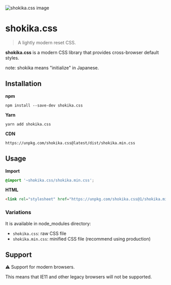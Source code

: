 ![shokika.css image](https://user-images.githubusercontent.com/3617124/121719822-efa52600-cb1d-11eb-952d-076fee025521.png)

# shokika.css

> A lightly modern reset CSS.

**shokika.css** is a modern CSS library that provides cross-browser default styles.

note: shokika means "initialize" in Japanese.

## Installation

**npm**
```
npm install --save-dev shokika.css
```

**Yarn**
```
yarn add shokika.css
```

**CDN**
```
https://unpkg.com/shokika.css@latest/dist/shokika.min.css
```

## Usage

**Import**

```scss
@import '~shokika.css/shokika.min.css';
```

**HTML**

```html
<link rel="stylesheet" href="https://unpkg.com/shokika.css@1/shokika.min.css" />
```

### Variations

It is available in node_modules directory:

* `shokika.css`: raw CSS file
* `shokika.min.css`: minified CSS file (recommend using production)

## Support

⚠ Support for modern browsers.

This means that IE11 and other legacy browsers will not be supported.
